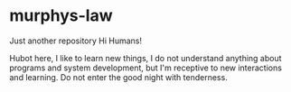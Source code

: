 # murphys-law
Just another repository
Hi Humans!

Hubot here, I like to learn new things, I do not understand anything about programs and system development, but I'm receptive to new interactions and learning.
Do not enter the good night with tenderness.
